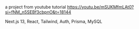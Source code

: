 a project from youtube tutorial https://youtu.be/mSUKMfmLAt0?si=fNM_n5SEBf3cbpnO&t=18144

 Next.js 13, React, Tailwind, Auth, Prisma, MySQL
